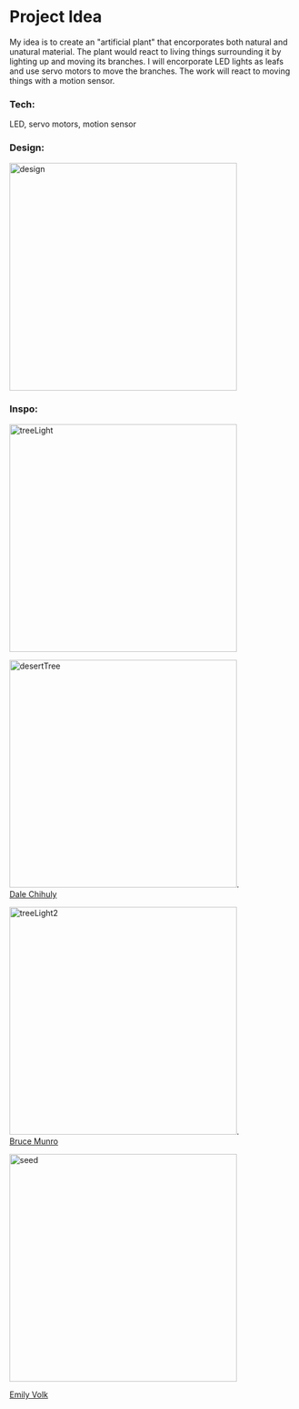 # Project Idea
My idea is to create an "artificial plant" that encorporates both natural and unatural material. The plant would react to living things surrounding it by lighting up and moving its branches. I will encorporate LED lights as leafs and use servo motors to move the branches. The work will react to moving things with a motion sensor.

### Tech:
LED, servo motors, motion sensor

### Design:
<img width="400" alt="design" src="https://user-images.githubusercontent.com/84767210/193879977-92f911aa-9587-4a64-b56a-1fdace566d8d.JPG">

### Inspo:
<img width="400" alt="treeLight" src="https://user-images.githubusercontent.com/84767210/189599077-0462831c-2a5a-4981-834a-dc49b6fec054.jpg">

<img width="400" alt="desertTree" src="https://user-images.githubusercontent.com/84767210/189599019-97966d80-deab-4b9b-92f8-3dcfc2cc5010.png">.  
[Dale Chihuly](http://rimasuqi.com/dale-chihuly-desert-installationst-new-york-times/)

<img width="400" alt="treeLight2" src="https://user-images.githubusercontent.com/84767210/189600568-f2c8af4a-951e-40d8-9201-d7bb16406e50.jpg">.  
[Bruce Munro](https://www.brucemunro.co.uk/exhibitions/bruce-munro-light-desert-botanical-garden/)

<img width="400" alt="seed" src="https://user-images.githubusercontent.com/84767210/193872165-105bd751-a731-4137-9c01-9d041b45bbbf.png">

[Emily Volk](https://www.dinacon.org/2019/09/29/seepod-led-hack-easy-educational-bio-augmentation-project-emily-volk/)
